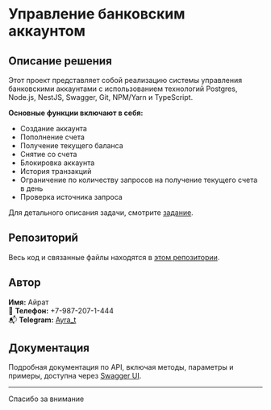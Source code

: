 # Управление банковским аккаунтом

## Описание решения

Этот проект представляет собой реализацию системы управления банковскими аккаунтами с использованием технологий Postgres, Node.js, NestJS, Swagger, Git, NPM/Yarn и TypeScript.

**Основные функции включают в себя:**

- Создание аккаунта
- Пополнение счета
- Получение текущего баланса
- Снятие со счета
- Блокировка аккаунта
- История транзакций
- Ограничение по количеству запросов на получение текущего счета в день
- Проверка источника запроса

Для детального описания задачи, смотрите [задание](https://github.com/proger-coder/tes_backend/blob/master/taskDescription.md).

## Репозиторий

Весь код и связанные файлы находятся в [этом репозитории](https://github.com/proger-coder/tes_backend).

## Автор

**Имя:** Айрат  
📱 **Телефон:** +7-987-207-1-444  
📬 **Telegram:** [Ayra_t](https://t.me/Ayra_t)

## Документация

Подробная документация по API, включая методы, параметры и примеры, доступна через [Swagger UI](http://193.17.92.118:2024/api/docs).

---

Спасибо за внимание
